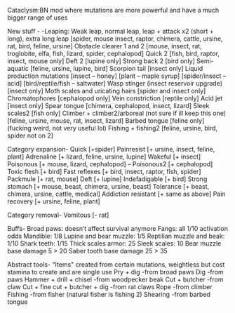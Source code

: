 Cataclysm:BN mod where mutations are more powerful and have a much bigger range of uses

New stuff - 
-Leaping: Weak leap, normal leap, leap + attack x2 (short + long), extra long leap [spider, mouse insect, raptor, chimera, cattle, ursine, rat, bird, feline, ursine]
Obstacle clearer 1 and 2 [mouse, insect, rat, troglobite, elfa, fish, lizard, spider, cephalopod]
Quick 2 [fish, bird, raptor, insect, mouse only]
Deft 2 [lupine only]
Strong back 2 [bird only]
Semi-aquatic [feline, ursine, lupine, bird]
Scorpion tail [insect only]
Liquid production mutations [insect – honey] [plant – maple syrup] [spider/insect – acid] [bird/reptile/fish – saltwater] 
Wasp stinger (insect reservoir upgrade) [insect only]
Moth scales and uricating hairs [spider and insect only]
Chromatophores [cephalopod only]
Vein constriction [reptile only]
Acid jet [insect only]
Spear tongue [chimera, cephalopod, insect, lizard]
Sleek scales2 [fish only]
Climber + climber2/arboreal (not sure if ill keep this one) [feline, ursine, mouse, rat, insect, lizard]
Barbed tongue [feline only] (fucking weird, not very useful lol)
Fishing + fishing2 [feline, ursine, bird, spider not on 2]

Category expansion-
Quick [+spider]
Painresist [+ ursine, insect, feline, plant]
Adrenaline [+ lizard, feline, ursine, lupine]
Wakeful [+ insect]
Poisonous [+ mouse, lizard, cephalopod] – Poisonous2 [+ cephalopod]
Toxic flesh [+ bird]
Fast reflexes [+ bird, insect, raptor, fish, spider]
Packmule [+ rat, mouse]
Deft [+ lupine]
Indefadigable [+ bird]
Strong stomach [+ mouse, beast, chimera, ursine, beast]
Tolerance [+ beast, chimera, ursine, cattle, medical]
Addiction resistant [+ same as above]
Pain recovery [+ ursine, feline, plant]

Category removal-
Vomitous [- rat]

Buffs-
Broad paws: doesn’t affect survival anymore
Fangs: all 1/10 activation odds
Mandible: 1/8 
Lupine and bear muzzle: 1/5
Reptilian muzzle and beak: 1/10
Shark teeth: 1/15
Thick scales armor: 25
Sleek scales: 10
Bear muzzle base damage 5 > 20
Saber tooth base damage 25 > 35

Abstract tools- "Items" created from certain mutations, weightless but cost stamina to create and are single use
Pry + dig -from broad paws
Dig -from paws
Hammer + drill + chisel -from woodpecker beak
Cut + butcher -from claw
Cut + fine cut + butcher + dig -from rat claws
Rope -from climber
Fishing -from fisher (natural fisher is fishing 2)
Shearing -from barbed tongue

